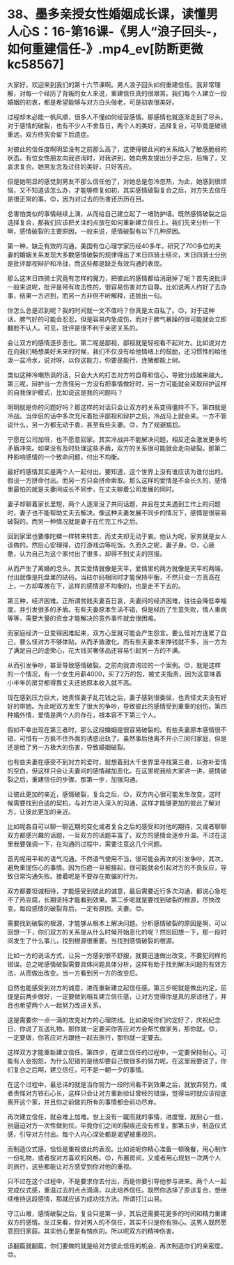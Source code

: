 # 38、墨多亲授女性婚姻成长课，读懂男人心S：16-第16课-《男人“浪子回头-，如何重建信任-》.mp4_ev[防断更微kc58567]

大家好，欢迎来到我们的第十六节课啊。男人浪子回头如何重建信任。我非常理解，对每一个经历了背叛的女人来说，重建信任真的很艰苦。我们每个人建立一段婚姻的初衷，都是希望能够与对方白头偕老，可是初衷很美好。

过程却未必能一帆风顺，很多人不懂如何经营感情。那感情也就逐渐走到了尽头。对于感情的破裂，也有不少人不舍昔日，两个人的美好，选择复合，可毕竟是破镜重远，双方终究会留下后遗症。

对彼此的信任度啊明显没有之前那么高了，这使得彼此间的关系陷入了敏感脆弱的状态。有位女性朋友向我咨询时，对我讲到，她向男友提出分手之后，后悔了，又哀求复合。她男友念及过往的美好，只好答应。

但是她明显的感觉到男友不那么信任他了，对她总是忽冷忽热，为此，她感到很烦恼，又不知道该怎么办，才能够修复如初，其实感情破裂复合之后，对方失去信任是很正常的事。😊，因为对过去的伤害还历历在目。

总害怕类似的事情继续上演，从而给自己建立起了一堵防护墙。既然感情破裂之后选择复合，那我们应该把关注的点放在如何重新建立信任上。我们先来分析一下啊，感情破裂的主要原因，一般来说，感情破裂有以下几种原因。

第一种，缺乏有效的沟通，美国有位心理学家历经40多年，研究了700多位的夫妻的婚姻关系发现大多数感情破裂的规律得出了末日四骑士结论，末日四骑士分别是批评鄙视辩护和冷战，而这些都是缺乏有效沟通的表现。

那么这末日四骑士究竟有怎样的魔力，把彼此的感情都给消磨掉了呢？首先说批评一般来说呢，批评是带有攻击性的，很容易伤害对方自尊。比如说两人约好了去办事，结果一方迟到，而另一方非但不听解释，还抛出一句。

你怎么总是迟到呢？我的时间就一文不值吗？你真是太自私了。😊，对于这种话，脾气好的可能会忍忍，但是容易内急成伤，而对于脾气暴躁的很可能就会立即翻脸不认人。可见，批评是很不利于亲密关系的。

会让双方的感情逐步恶化。第二呢是鄙视，鄙视就是轻视看不起对方。比如说对方在向我们畅想美好未来的时候，我们不仅没有给他情绪上的鼓励，还习惯性的给他泼一盆冷水，说对呀，以你这能力，你要是能行，连猪都能上树。

类似这种冷嘲热讽的话，只会大大的打击对方的自尊和信心，导致分歧越来越大。第三呢，辩护当一方责怪另一方没有把事情做好时，另一方可能就会采取辩护这样的自我保护模式，比如说这是我的问题吗？

明明就是你的问题好吗？那这样的对话只会让双方的关系变得僵持不下。第四就是冷战。当伴侣的话中多次充斥着批评鄙视和辩护之后，冷战马上就会来。一方不管说什么，另一方都无动于衷，甚至有些夫妻。😊，为了规避尴尬。

宁愿在公司加班，也不愿意回家。其实冷战并不能解决问题，相反还会激发更多的矛盾冲突。如果没有及时处理这些矛盾，双方的关系很可能就会走向破裂。那第二种影响感情的一个致命问题，付出不均衡。

最好的感情其实是两个人一起付出。要知道，这个世界上没有谁应该为谁付出的。假设一方拼命付出。而另一方只会拼命索取。那么这样的爱情是不会长久的，感情里最怕的就是夫妻间成长不同步，在丈夫聊着公司发展的同时。

妻子却聊着家长里短，两个人逐渐没了共同话题，并且在丈夫遇到工作上的问题时，妻子也不能帮助丈夫去解决。像这种夫妻发展不同步的情况下，感情是很容易破裂的。而另一种情况就是妻子在忙完工作之后。

回到家里也要像陀螺一样转来转去，而丈夫却无动于衷。他认为呢，家务就是女人该做的。然后心安理得，边打游戏边等吃饭。久而久之呢，妻子身。😊，心疲惫，认为自己为这个家付出了很多，却得不到丈夫的回报。

从而产生了离婚的念头。其实爱情就像是天平，爱情里的两方就像是天平的两端，付出就像是托盘里的砝码，当砝尔码相同时才能保持平衡，不然只会一方高高在上，一方却卑微在下，这样的感情是不均衡的，也是走不下去的。

第三种，经济困难。正所谓贫贱夫妻百日哀，夫妻间的经济困难，往往会降低幸福度，并引发很多的矛盾。有些夫妻原本生活不错，但是经历了生意失败，情人重病等等，需要大量的资金才能解决的意外事件就会很困难。

而家庭经济一旦变得困难起来，双方心里就可能会产生怨言。要么怪对方连累了自己，要么怪对方不够体贴，从而矛盾激化。而有些夫妻本来挣钱就不多，当一方为了满足自己的虚荣心，花大钱买奢侈品还容易引起另一方的不满。

从而引发争吵，甚至导致感情破裂。之前向我咨询过的一个案例。😊，就是这样的一个情况，有一个女生月薪4000，买了2万的包，被丈夫指责，因为这意味着小半年的房贷都得靠丈夫还她原本收入就不高。

现在感到压力巨大，她责怪妻子乱花钱之后，妻子感到很委屈，也责怪丈夫没有好好的带她。为此呢双方发生了很大的争吵，导致彼此的感情受到重重的创伤。第四种婚外情，爱情是两个人的存在，根本容不下第三个人。

假如不幸出现在第三者时，那么这段婚姻是很容易破裂的。有些夫妻原本感情很不错，可惜有一方抵不住外面的诱惑出轨了。虽然事后他离不开小三回归家庭，但是还是给了另一方极大的伤害，导致婚姻破裂。

也有些夫妻在感受不到对方的爱时，就想着到大千世界里寻找第三者，以弥补爱情的空白，但这样只会让夫妻间的感情越加恶化。在这里呢我给大家讲一讲，感情破裂之后，重建信任的步骤。那第一步，加强沟通。

让彼此更加的亲近，感情破裂，复合之后，😊，双方内心很可能发生改变，这时候需要找到合适的契机，与对方进入深入的沟通，这样才能够更加的彼此了解对方，让彼此更加的亲近。

比如呢各自可以聊一聊近期的变化或者复合之后的感受和对他的期待，又或者聊聊双方都感兴趣的话题，一旦双方的话题丰富了，双方的感情会逐步升温。不过在这里我要强调一下，在沟通的过程中，需要注意这几个问题。

首先呢用平和的语气沟通。不然语气使用不当，很可能会再次的引发争吵，其次，避免重提伤心的事情。因为伤疤一旦被接起，很可能就会引起对方的不良反应，导致日常沟通失败。接着呢是不要存在欺骗的行为。

双方都要坦诚相待，才能感受到彼此的诚意，最后需要近行多次沟通，都说心急吃不了热豆腐，长期坚持才能看到效果。第二步呢就是要找到破裂的根源，尽快改变。每段感情的破裂背后，一定有原因。夫妻。😊。

需要找到破裂的根源，才能够从根本上解决问题。分析感情破裂的原因是啊，可以回想一下，你们双方的关系是从什么时候开始恶化的呢？然后回想一下，那一段时间发生了什么事儿，找到根源很重要。当找到感情破裂的根源。

比如一方的说话方式，让另一方感到很不舒服，就要迅速做出改变，不要犯同样的错误。总之呢感情破裂需要具体问题具体分析，这样有助于找到解决问题的有效方法，从而做出改变。当一方看到另一方的改变后。

自然也能感受到对方的诚意，进而重新建立起信任感。第三步呢就是做出约定，前提是前两步做好，一定要做到相互建立信任感，让对方觉得你是真的原谅他了，并且也希望两个人一起努力改进关系。

这是需要你一点一滴的攻克对方的心理防线。比如说呢你们约定好了，庆祝纪念日，你说了互送礼物。那你就一定要买你答应对方会帮忙做家务，那你就。😊，一定要做，你答应对方跟他一起去旅行，那你就一定要去。

这样双方才能重新建立信任。第四步，在建立信任的过程中，一定要保持耐心。可能有人会抱怨，为什么犯错的是他却要自己做很多的努力呢。在这里我要说了，你们复合之后啊，建立信任，可不是一朝一夕的事情。

在这个过程中，最忌讳的就是当你努力一段时间看不到效果之后，就放弃努力，或者责怪对方铁石心长，这样只会让对方重新验证曾经的错误，觉得当时就应该彻底离开这个家，并且你之前做的所有的事情都会前功尽弃。

再次建立信任，就会难上加难。世上没有一蹴而就的事情，进度慢，就耐心一些，别逼迫对方一次性做到位。毕竟你们之间的裂痕还没有修复。那第五步，制造仪式感，引导对方付出。每个人内心深处都是渴望被重视的。

而制造仪式感，恰恰是重视彼此的表现。比如说呢你精心准备一顿晚餐，用心制作一份礼物，或者按对方喜欢的风格。😊，布置房间，又或者用心规划一次两个人的旅行，这些都能让对方感受到你对他的重视。

只不过在这个过程中，不是要求你去付出，而是你要引导他参与进来。两个人一起完成仪式感，重温过去的点点滴滴，以此培养信任。既然你选择了原谅复合，想继续维持这段感情，那就应该为成功找方法。所谓打江山易。

守江山难，感情破裂之后，复合只是第一步，其后还需要花更多的时间和精力重建双方的感情。反过来看，你对男人的不信任，其实不只是你有担心。这男人既然愿意回归家庭。其实他心里是有愧疚的。所以呢双方的精神伤害。

该翻篇就翻篇，你们要做的就是给对方彼此信任的机会，再次制造你们的亲密度。😊。